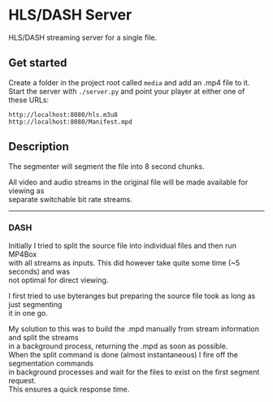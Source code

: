 # HLS/DASH Server

HLS/DASH streaming server for a single file.

## Get started

Create a folder in the project root called `media` and add an .mp4 file to it.  
Start the server with `./server.py` and point your player at either one of these URLs:  

`http://localhost:8080/hls.m3u8`  
`http://localhost:8080/Manifest.mpd`  

## Description

The segmenter will segment the file into 8 second chunks.  

All video and audio streams in the original file will be made available for viewing as  
separate switchable bit rate streams.  

---

### DASH

Initially I tried to split the source file into individual files and then run MP4Box  
with all streams as inputs. This did however take quite some time (~5 seconds) and was  
not optimal for direct viewing.  

I first tried to use byteranges but preparing the source file took as long as just segmenting  
it in one go.  

My solution to this was to build the .mpd manually from stream information and split the streams  
in a background process, returning the .mpd as soon as possible.  
When the split command is done (almost instantaneous) I fire off the segmentation commands  
in background processes and wait for the files to exist on the first segment request.  
This ensures a quick response time.
